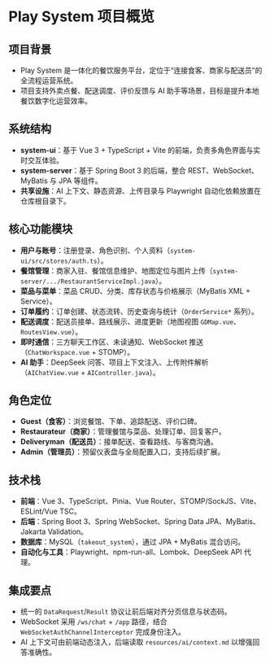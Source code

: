 # Play System 项目概览

## 项目背景
- Play System 是一体化的餐饮服务平台，定位于“连接食客、商家与配送员”的全流程运营系统。
- 项目支持外卖点餐、配送调度、评价反馈与 AI 助手等场景，目标是提升本地餐饮数字化运营效率。

## 系统结构
- **system-ui**：基于 Vue 3 + TypeScript + Vite 的前端，负责多角色界面与实时交互体验。
- **system-server**：基于 Spring Boot 3 的后端，整合 REST、WebSocket、MyBatis 与 JPA 等组件。
- **共享设施**：AI 上下文、静态资源、上传目录与 Playwright 自动化依赖放置在仓库根目录下。

## 核心功能模块
- **用户与账号**：注册登录、角色识别、个人资料（`system-ui/src/stores/auth.ts`）。
- **餐馆管理**：商家入驻、餐馆信息维护、地图定位与图片上传（`system-server/.../RestaurantServiceImpl.java`）。
- **菜品与菜单**：菜品 CRUD、分类、库存状态与价格展示（MyBatis XML + Service）。
- **订单履约**：订单创建、状态流转、历史查询与统计（`OrderService*` 系列）。
- **配送调度**：配送员接单、路线展示、进度更新（地图视图 `GDMap.vue`、`RoutesView.vue`）。
- **即时通信**：三方聊天工作区、未读通知、WebSocket 推送（`ChatWorkspace.vue` + STOMP）。
- **AI 助手**：DeepSeek 问答、项目上下文注入、上传附件解析（`AIChatView.vue` + `AIController.java`）。

## 角色定位
- **Guest（食客）**：浏览餐馆、下单、追踪配送、评价口碑。
- **Restaurateur（商家）**：管理餐馆与菜品、处理订单、回复客户。
- **Deliveryman（配送员）**：接单配送、查看路线、与客商沟通。
- **Admin（管理员）**：预留仪表盘与全局配置入口，支持后续扩展。

## 技术栈
- **前端**：Vue 3、TypeScript、Pinia、Vue Router、STOMP/SockJS、Vite、ESLint/Vue TSC。
- **后端**：Spring Boot 3、Spring WebSocket、Spring Data JPA、MyBatis、Jakarta Validation。
- **数据库**：MySQL（`takeout_system`），通过 JPA + MyBatis 混合访问。
- **自动化与工具**：Playwright、npm-run-all、Lombok、DeepSeek API 代理。

## 集成要点
- 统一的 `DataRequest`/`Result` 协议让前后端对齐分页信息与状态码。
- WebSocket 采用 `/ws/chat` + `/app` 路径，结合 `WebSocketAuthChannelInterceptor` 完成身份注入。
- AI 上下文可由前端动态注入，后端读取 `resources/ai/context.md` 以增强回答准确性。

